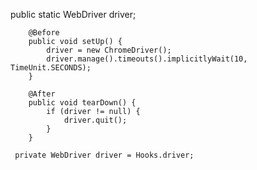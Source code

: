  public static WebDriver driver;

	    @Before
	    public void setUp() {
	        driver = new ChromeDriver();
	        driver.manage().timeouts().implicitlyWait(10, TimeUnit.SECONDS);
	    }

	    @After
	    public void tearDown() {
	        if (driver != null) {
	            driver.quit();
	        }
	    }

     private WebDriver driver = Hooks.driver;
